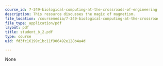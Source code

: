 ```yaml
---
course_id: 7-349-biological-computing-at-the-crossroads-of-engineering-and-science-spring-2005
description: This resource discusses the magic of magnetism.
file_location: /coursemedia/7-349-biological-computing-at-the-crossroads-of-engineering-and-science-spring-2005/fd3fc16199c1bc11f906492e128b4a4d_student_b_2.pdf
file_type: application/pdf
layout: pdf
title: student_b_2.pdf
type: course
uid: fd3fc16199c1bc11f906492e128b4a4d

---
```

None